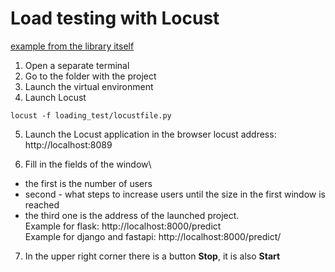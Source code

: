 Load testing with Locust
====

[example from the library itself](https://docs.locust.io/en/stable/quickstart.html#locust-s-web-interface)


1. Open a separate terminal
2. Go to the folder with the project
3. Launch the virtual environment
4. Launch Locust
```
locust -f loading_test/locustfile.py
```
5. Launch the Locust application in the browser
locust address: http://localhost:8089

6. Fill in the fields of the window\
- the first is the number of users
- second - what steps to increase users until the size in the first window is reached
- the third one is the address of the launched project.\
Example for flask: http://localhost:8000/predict \
Example for django and fastapi: http://localhost:8000/predict/

7. In the upper right corner there is a button **Stop**, it is also **Start**
